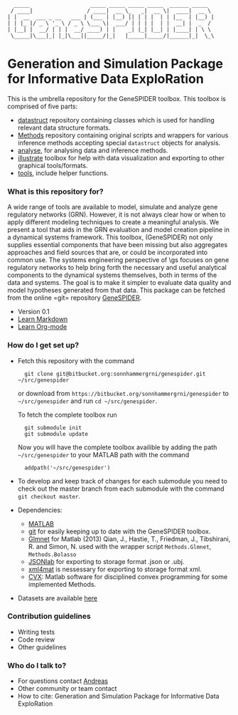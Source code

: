 
      _____                   _____ _____ _____ _____  ______ _____
     / ____|                 / ____|  __ \_   _|  __ \|  ____|  __ \
    | |  __  ___ _ __   ___ | (___ | |__) || | | |  | | |__  | |__) |
    | | |_ |/ _ \ '_ \ / _ \ \___ \|  ___/ | | | |  | |  __| |  _  /
    | |__| |  __/ | | |  __/ ____) | |    _| |_| |__| | |____| | \ \
     \_____|\___|_| |_|\___||_____/|_|   |_____|_____/|______|_|  \_\

# Generation and Simulation Package for Informative Data ExploRation #

This is the umbrella repository for the GeneSPIDER toolbox.
This toolbox is comprised of five parts:

* [datastruct](https://bitbucket.org/sonnhammergrni/datastruct) repository containing classes which is used for handling relevant data structure formats.
* [Methods](https://bitbucket.org/sonnhammergrni/methods) repository containing original scripts and wrappers for various inference methods accepting special `datastruct` objects for analysis.
* [analyse](https://bitbucket.org/sonnhammergrni/analyse), for analysing data and inference methods.
* [illustrate](https://bitbucket.org/sonnhammergrni/illustrate) toolbox for help with data visualization and exporting to other graphical tools/formats.
* [tools](https://bitbucket.org/sonnhammergrni/tools), include helper functions.

### What is this repository for? ###
  A wide range of tools are available to model, simulate and
  analyze gene regulatory networks (GRN). However, it is not
  always clear how or when to apply different modeling techniques
  to create a meaningful analysis. We present a tool that aids in
  the GRN evaluation and model creation pipeline in a dynamical
  systems framework. This toolbox, (GeneSPIDER) not only supplies
  essential components that have been missing but also aggregates
  approaches and field sources that are, or could be incorporated
  into common use.  The systems engineering perspective of \gs
  focuses on gene regulatory networks to help bring forth the
  necessary and useful analytical components to the dynamical
  systems themselves, both in terms of the data and systems.  The
  goal is to make it simpler to evaluate data quality and model
  hypotheses generated from that data. This package can be fetched from the
  online =git= repository [GeneSPIDER](https://bitbucket.org/sonnhammergrni/genespider).

* Version 0.1
* [Learn Markdown](https://bitbucket.org/tutorials/markdowndemo)
* [Learn Org-mode](http://orgmode.org/)

### How do I get set up? ###

* Fetch this repository with the command

        git clone git@bitbucket.org:sonnhammergrni/genespider.git ~/src/genespider

    or download from `https://bitbucket.org/sonnhammergrni/genespider` to `~/src/genespider`
    and run `cd ~/src/genespider`.

    To fetch the complete toolbox run

        git submodule init
        git submodule update

    Now you will have the complete toolbox availible by adding the path `~/src/genespider` to your MATLAB path with the command

        addpath('~/src/genespider')

* To develop and keep track of changes for each submodule you need to check out the master branch from each submodule with the command `git checkout master`.
* Dependencies:

    * [MATLAB](https://se.mathworks.com/products/matlab/)
    * [git](https://git-scm.com/) for easily keeping up to date with the GeneSPIDER toolbox.
    * [Glmnet](https://web.stanford.edu/~hastie/glmnet_matlab/) for Matlab (2013) Qian, J., Hastie, T., Friedman, J., Tibshirani, R. and Simon, N. used with the wrapper script `Methods.Glmnet`, `Methods.Bolasso`
    * [JSONlab](http://www.mathworks.com/matlabcentral/fileexchange/33381-jsonlab--a-toolbox-to-encode-decode-json-files-in-matlab-octave) for exporting to storage format .json or .ubj.
    * [xml4mat](https://www.mathworks.com/matlabcentral/fileexchange/6268-xml4mat-v2-0) is nessessary for exporting to storage format xml.
    * [CVX](http://cvxr.com/cvx/): Matlab software for disciplined convex programming for some implemented Methods.

* Datasets are available [here]()

### Contribution guidelines ###

* Writing tests
* Code review
* Other guidelines

### Who do I talk to? ###

* For questions contact [Andreas](https://bitbucket.org/xparx)
* Other community or team contact
* How to cite: Generation and Simulation Package for Informative Data ExploRation
